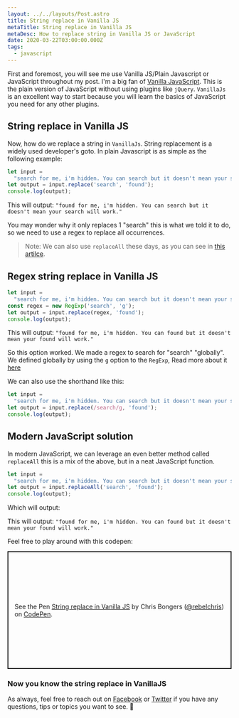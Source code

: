 ```yaml
---
layout: ../../layouts/Post.astro
title: String replace in Vanilla JS
metaTitle: String replace in Vanilla JS
metaDesc: How to replace string in Vanilla JS or JavaScript
date: 2020-03-22T03:00:00.000Z
tags:
  - javascript
---
```


First and foremost, you will see me use Vanilla JS/Plain Javascript or JavaScript throughout my post.
I'm a big fan of [Vanilla JavaScript](http://vanilla-js.com/). This is the plain version of JavaScript without using plugins like `jQuery`. `VanillaJs` is an excellent way to start because you will learn the basics of JavaScript you need for any other plugins.

## String replace in Vanilla JS

Now, how do we replace a string in `VanillaJs`.
String replacement is a widely used developer's goto.
In plain Javascript is as simple as the following example:

```js
let input =
  "search for me, i'm hidden. You can search but it doesn't mean your search will work.";
let output = input.replace('search', 'found');
console.log(output);
```

This will output: `"found for me, i'm hidden. You can search but it doesn't mean your search will work."`

You may wonder why it only replaces 1 "search" this is what we told it to do, so we need to use a regex to replace all occurrences.

> Note: We can also use `replaceAll` these days, as you can see in [this artilce](https://daily-dev-tips.com/posts/public-solving-matching-smudged-names/).

## Regex string replace in Vanilla JS

```js
let input =
  "search for me, i'm hidden. You can search but it doesn't mean your search will work.";
const regex = new RegExp('search', 'g');
let output = input.replace(regex, 'found');
console.log(output);
```

This will output: `"found for me, i'm hidden. You can found but it doesn't mean your found will work."`

So this option worked. We made a regex to search for "search" "globally". We defined globally by using the `g` option to the `RegExp`, Read more about it [here](https://www.w3schools.com/jsref/jsref_obj_regexp.asp)

We can also use the shorthand like this:

```js
let input =
  "search for me, i'm hidden. You can search but it doesn't mean your search will work.";
let output = input.replace(/search/g, 'found');
console.log(output);
```

## Modern JavaScript solution

In modern JavaScript, we can leverage an even better method called `replaceAll` this is a mix of the above, but in a neat JavaScript function.

```js
let input =
  "search for me, i'm hidden. You can search but it doesn't mean your search will work.";
let output = input.replaceAll('search', 'found');
console.log(output);
```

Which will output:

This will output: `"found for me, i'm hidden. You can found but it doesn't mean your found will work."`

Feel free to play around with this codepen:

<p class="codepen" data-height="265" data-theme-id="dark" data-default-tab="html,result" data-user="rebelchris" data-slug-hash="vYOaRRP" style="height: 265px; box-sizing: border-box; display: flex; align-items: center; justify-content: center; border: 2px solid; margin: 1em 0; padding: 1em;" data-pen-title="String replace in Vanilla JS">
  <span>See the Pen <a href="https://codepen.io/rebelchris/pen/vYOaRRP">
  String replace in Vanilla JS</a> by Chris Bongers (<a href="https://codepen.io/rebelchris">@rebelchris</a>)
  on <a href="https://codepen.io">CodePen</a>.</span>
</p>
<script async src="https://static.codepen.io/assets/embed/ei.js"></script>

### Now you know the string replace in VanillaJS

As always, feel free to reach out on [Facebook](https://www.facebook.com/DailyDevTipsBlog) or [Twitter](https://twitter.com/DailyDevTips1) if you have any questions, tips or topics you want to see. 👋
